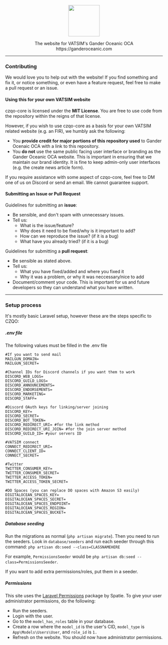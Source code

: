 <p align="center"><img src="https://resources.ganderoceanic.com/media/img/brand/sqr/ZQO_SQ_TSPBLUE.png"height="100"></p>

<p align="center">The website for VATSIM's Gander Oceanic OCA<br>https://ganderoceanic.com</p>

---
### Contributing

We would love you to help out with the website! If you find something and fix it, or notice something, or even have a feature request, feel free to make a pull request or an issue.

#### Using this for your own VATSIM website

czqo-core is licensed under the **MIT License**. You are free to use code from the repository within the reigns of that license.

However, if you wish to use czqo-core as a basis for your own VATSIM related website (e.g. an FIR), we humbly ask the following:

* You **provide credit for major portions of this repository used** to Gander Ocenaic OCA with a link to this repository.
* You **do not** use the same public facing user interface or branding as the Gander Oceanic OCA website. This is important in ensuring that we maintain our brand identity. It is fine to keep admin-only user interfaces (e.g. the create news article form).

If you require assistance with some aspect of czqo-core, feel free to DM one of us on Discord or send an email. We cannot guarantee support.

#### Submitting an Issue or Pull Request
Guidelines for submitting an **issue**:

- Be sensible, and don't spam with unnecessary issues.
- Tell us:
  - What is the issue/feature?
  - Why does it need to be fixed/why is it important to add?
  - How can we reproduce the issue? (if it is a bug)
  - What have you already tried? (if it is a bug)

Guidelines for submitting a **pull request**:
- Be sensible as stated above.
- Tell us:
  - What you have fixed/added and where you fixed it
  - Why it was a problem, or why it was neccessary/nice to add
- Document/comment your code. This is important for us and future developers so they can understand what you have written.

---

### Setup process

It's mostly basic Laravel setup, however these are the steps specific to CZQO:

##### .env file

The following values must be filled in the .env file
```
#If you want to send mail
MAILGUN_DOMAIN=
MAILGUN_SECRET=

#Channel IDs for Discord channels if you want them to work
DISCORD_WEB_LOGS=
DISCORD_GUILD_LOGS=
DISCORD_ANNOUNCEMENTS=
DISCORD_ENDORSEMENTS=
DISCORD_MARKETING=
DISCORD_STAFF=

#Discord OAuth keys for linking/server joining
DISCORD_KEY=
DISCORD_SECRET=
DISCORD_BOT_TOKEN=
DISCORD_REDIRECT_URI= #for the link method
DISCORD_REDIRECT_URI_JOIN= #for the join server method
DISCORD_GUILD_ID= #your servers ID

#VATSIM connect
CONNECT_REDIRECT_URI=
CONNECT_CLIENT_ID=
CONNECT_SECRET=

#Twitter
TWITTER_CONSUMER_KEY=
TWITTER_CONSUMER_SECRET=
TWITTER_ACCESS_TOKEN=
TWITTER_ACCESS_TOKEN_SECRET=

#DO Spaces (you can replace DO spaces with Amazon S3 easily)
DIGITALOCEAN_SPACES_KEY=
DIGITALOCEAN_SPACES_SECRET=
DIGITALOCEAN_SPACES_ENDPOINT=
DIGITALOCEAN_SPACES_REGION=
DIGITALOCEAN_SPACES_BUCKET=
```

##### Database seeding
Run the migrations as normal (`php artisan migrate`). Then you need to run the seeders. Look in `database/seeders` and run each seeder through this command:
`php artisan db:seed --class=CLASSNAMEHERE`

For example, `PermissionsSeeder` would be `php artisan db:seed --class=PermissionsSeeder`.

If you want to add extra permissions/roles, put them in a seeder.

##### Permissions

This site uses the [Laravel Permissions](https://docs.spatie.be/laravel-permission/v3/introduction/) package by Spatie. To give your user administrator permissions, do the following:

* Run the seeders.
* Login with the user.
* Go to the `model_has_roles` table in your database.
* Create a row where the `model_id` is the user's CID, `model_type` is `App\Models\Users\User`, and `role_id` is `1.`
* Refresh on the website. You should now have administrator permissions.
